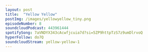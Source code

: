 ```yaml
---
layout: post
title:  "Yellow Yellow"
postImg: /images/yellowyellow_tiny.png
episodeNumber: 8
soundcloudPodcast: 443961444
spotifySong: 7aVNDYX343cAcwfjcuia7d?si=5ZP9httpTzS7z9umDlrvoQ
hyperFollow: do7Q
soundcloudStream: yellow-yellow-1
---
```


